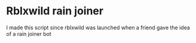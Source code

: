 # Rblxwild rain joiner



I made this script since rblxwild was launched when a friend gave the idea of a rain joiner bot
